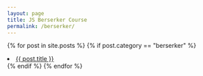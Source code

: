 ```yaml
---
layout: page
title: JS Berserker Course
permalink: /berserker/
---
```


{% for post in site.posts %}
{% if post.category == "berserker" %}
  <li>
    <a href="{{ post.url }}">{{ post.title }}</a>
  </li>
{% endif %}
{% endfor %}
